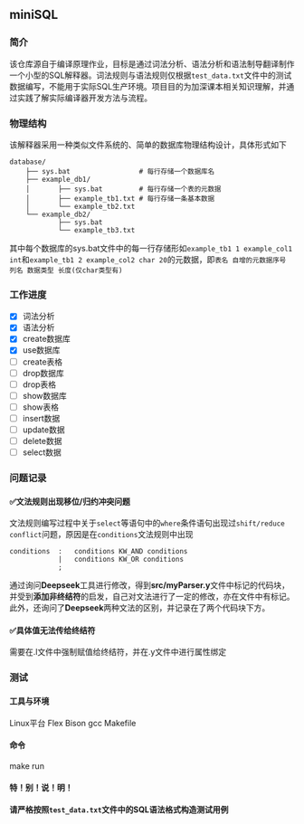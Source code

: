 ## miniSQL
### 简介
该仓库源自于编译原理作业，目标是通过词法分析、语法分析和语法制导翻译制作一个小型的SQL解释器。词法规则与语法规则仅根据`test_data.txt`文件中的测试数据编写，不能用于实际SQL生产环境。项目目的为加深课本相关知识理解，并通过实践了解实际编译器开发方法与流程。
### 物理结构
该解释器采用一种类似文件系统的、简单的数据库物理结构设计，具体形式如下
```
database/
    ├── sys.bat                 # 每行存储一个数据库名
    ├── example_db1/
    │       ├── sys.bat         # 每行存储一个表的元数据
    │       ├── example_tb1.txt # 每行存储一条基本数据
    │       └── example_tb2.txt
    └── example_db2/
            ├── sys.bat
            └── example_tb3.txt
```
其中每个数据库的sys.bat文件中的每一行存储形如`example_tb1 1 example_col1 int`和`example_tb1 2 example_col2 char 20`的元数据，即`表名 自增的元数据序号 列名 数据类型 长度(仅char类型有)`
### 工作进度
- [x] 词法分析
- [x] 语法分析
- [x] create数据库
- [x] use数据库
- [ ] create表格
- [ ] drop数据库
- [ ] drop表格
- [ ] show数据库
- [ ] show表格
- [ ] insert数据
- [ ] update数据
- [ ] delete数据
- [ ] select数据
### 问题记录
#### ✅文法规则出现移位/归约冲突问题  
文法规则编写过程中关于`select`等语句中的`where`条件语句出现过`shift/reduce conflict`问题，原因是在`conditions`文法规则中出现  
```
conditions  :   conditions KW_AND conditions
            |   conditions KW_OR conditions
            ;
```
通过询问**Deepseek**工具进行修改，得到**src/myParser.y**文件中标记的代码块，并受到**添加非终结符**的启发，自己对文法进行了一定的修改，亦在文件中有标记。此外，还询问了**Deepseek**两种文法的区别，并记录在了两个代码块下方。
#### ✅具体值无法传给终结符
需要在.l文件中强制赋值给终结符，并在.y文件中进行属性绑定
### 测试
#### 工具与环境
Linux平台 Flex Bison gcc Makefile
#### 命令
make run  
#### 特！别！说！明！
**请严格按照`test_data.txt`文件中的SQL语法格式构造测试用例**  